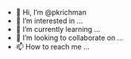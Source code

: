 - 👋 Hi, I’m @pkrichman
- 👀 I’m interested in ...
- 🌱 I’m currently learning ...
- 💞️ I’m looking to collaborate on ...
- 📫 How to reach me ...

<!---
pkrichman/pkrichman is a ✨ special ✨ repository because its `README.md` (this file) appears on your GitHub profile.
You can click the Preview link to take a look at your changes.
--->
